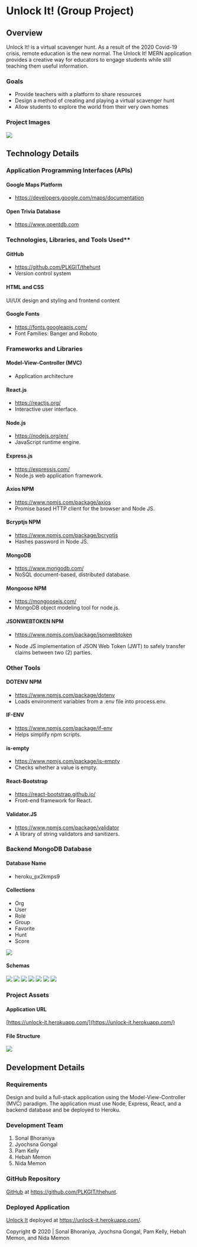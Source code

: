 # Unlock It! (Group Project)

## Overview
Unlock It! is a virtual scavenger hunt. As a result of the 2020 Covid-19 crisis, remote education is the new normal. The Unlock It! MERN application provides a creative way for educators to engage students while still teaching them useful information. 

### Goals
* Provide teachers with a platform to share resources
* Design a method of creating and playing a virtual scavenger hunt
* Allow students to explore the world from their very own homes

### Project Images
![](https://res.cloudinary.com/damplk/image/upload/v1589382828/unlockit/unlockit-demo_gh5qjv.gif)

## Technology Details

### Application Programming Interfaces (APIs)

#### Google Maps Platform
* https://developers.google.com/maps/documentation

#### Open Trivia Database
* https://www.opentdb.com

### Technologies, Libraries, and Tools Used**

#### GitHub
* https://github.com/PLKGIT/thehunt
* Version control system

#### HTML and CSS
UI/UX design and styling and frontend content

#### Google Fonts
* https://fonts.googleapis.com/
* Font Families: Banger and Roboto

### Frameworks and Libraries

#### Model-View-Controller (MVC)
* Application architecture

#### React.js
* https://reactjs.org/
* Interactive user interface.

#### Node.js
* https://nodejs.org/en/
* JavaScript runtime engine.

#### Express.js
* https://expressjs.com/
* Node.js web application framework.

#### Axios NPM
* https://www.npmjs.com/package/axios
* Promise based HTTP client for the browser and Node JS.

#### Bcryptjs NPM
* https://www.npmjs.com/package/bcryptjs
* Hashes password in Node JS.

#### MongoDB
* https://www.mongodb.com/
* NoSQL document-based, distributed database.

#### Mongoose NPM
* https://mongoosejs.com/
* MongoDB object modeling tool for node.js.

#### JSONWEBTOKEN NPM
* https://www.npmjs.com/package/jsonwebtoken

* Node JS implementation of JSON Web Token (JWT) to safely transfer claims between two (2) parties.

### Other Tools

#### DOTENV NPM
* https://www.npmjs.com/package/dotenv
* Loads environment variables from a .env file into process.env. 

#### IF-ENV
* https://www.npmjs.com/package/if-env
* Helps simplify npm scripts.

#### is-empty
* https://www.npmjs.com/package/is-empty
* Checks whether a value is empty.

#### React-Bootstrap
* https://react-bootstrap.github.io/
* Front-end framework for React.

#### Validator.JS
* https://www.npmjs.com/package/validator
* A library of string validators and sanitizers.

### Backend MongoDB Database

#### Database Name
* heroku_px2kmps9

#### Collections
* Org
* User
* Role
* Group
* Favorite
* Hunt
* Score

![](https://res.cloudinary.com/damplk/image/upload/v1589381685/unlockit/schema_01_l872tw.png)

#### Schemas
![](https://res.cloudinary.com/damplk/image/upload/v1589381685/unlockit/schema_02_vf5aor.png)
![](https://res.cloudinary.com/damplk/image/upload/v1589381684/unlockit/schema_03_pflndi.png)
![](https://res.cloudinary.com/damplk/image/upload/v1589381684/unlockit/schema_04_mpjwgs.png)
![](https://res.cloudinary.com/damplk/image/upload/v1589381684/unlockit/schema_05_go5ma1.png)
![](https://res.cloudinary.com/damplk/image/upload/v1589381684/unlockit/schema_06_rkwg8u.png)
![](https://res.cloudinary.com/damplk/image/upload/v1589381684/unlockit/schema_07_ntubak.png)
![](https://res.cloudinary.com/damplk/image/upload/v1589381684/unlockit/schema_08_pt6scx.png)

### Project Assets

#### Application URL
[https://unlock-it.herokuapp.com/](https://unlock-it.herokuapp.com/)

#### File Structure
![](https://res.cloudinary.com/damplk/image/upload/v1589377975/unlockit/app_file_structure_ay5my6.png)

## Development Details

### Requirements
Design and build a full-stack application using the Model-View-Controller (MVC) paradigm.  The application must use Node, Express, React, and a backend database and be deployed to Heroku.

### Development Team 
1. Sonal Bhoraniya
2. Jyochsna Gongal
3. Pam Kelly
4. Hebah Memon
5. Nida Memon

### GitHub Repository
[GitHub](https://github.com/PLKGIT/thehunt) at https://github.com/PLKGIT/thehunt.

### Deployed Application
[Unlock It](https://unlock-it.herokuapp.com/) deployed at https://unlock-it.herokuapp.com/.

Copyright &copy; 2020 | Sonal Bhoraniya, Jyochsna Gongal, Pam Kelly, Hebah Memon, and Nida Memon